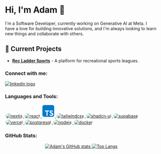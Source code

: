 # Hi, I'm Adam 👋

I'm a Software Developer, currently working on Generative AI at Meta. I have a love for building innovative solutions, and I'm always looking to learn new things and collaborate with others.

## 🚀 Current Projects</h2>

- <a href="https://recladdersports.com" target="_blank"><strong>Rec Ladder Sports</strong></a> - A platform for recreational sports leagues.

### Connect with me:

<p align="left">
  <a href="https://linkedin.com/in/adam-woo-11733ba4/" target="_blank">
    <img src="https://raw.githubusercontent.com/maurodesouza/profile-readme-generator/master/src/assets/icons/social/linkedin/default.svg" width="52" height="40" alt="linkedin logo"  />
  </a>
</p>

### Languages and Tools:

<p align="left">
    <a href="https://nextjs.org/" target="_blank"> <img src="https://cdn.jsdelivr.net/gh/devicons/devicon@latest/icons/nextjs/nextjs-original.svg" alt="nextjs" width="40" height="40" style="background-color:white; border-radius:10px; padding: 2px;"/> </a><a href="https://reactjs.org/" target="_blank"> <img src="https://cdn.jsdelivr.net/gh/devicons/devicon@latest/icons/react/react-original.svg" alt="react" width="40" height="40" style="background-color:white; border-radius:10px; padding: 2px;"/> </a><a href="https://www.typescriptlang.org/" target="_blank"> <img src="https://raw.githubusercontent.com/devicons/devicon/master/icons/typescript/typescript-original.svg" alt="typescript" width="40" height="40" style="background-color:white; border-radius:10px; padding: 2px;"/> </a><a href="https://tailwindcss.com/" target="_blank"> <img src="https://cdn.jsdelivr.net/gh/devicons/devicon@latest/icons/tailwindcss/tailwindcss-original.svg" alt="tailwindcss" width="40" height="40" style="background-color:white; border-radius:10px; padding: 2px;"/> </a><a href="https://ui.shadcn.com/" target="_blank"> <img src="https://avatars.githubusercontent.com/u/139895814?s=40&v=4" alt="shadcn-ui" width="40" height="40" style="background-color:white; border-radius:10px; padding: 2px;"/> </a><a href="https://supabase.io/" target="_blank"> <img src="https://cdn.jsdelivr.net/gh/devicons/devicon@latest/icons/supabase/supabase-original.svg" alt="supabase" width="40" height="40" style="background-color:white; border-radius:10px; padding: 2px;"/> </a><a href="https://vercel.com/" target="_blank"> <img src="https://cdn.jsdelivr.net/gh/devicons/devicon@latest/icons/vercel/vercel-original.svg" alt="vercel" width="40" height="40" style="background-color:white; border-radius:10px; padding: 2px;"/> </a><a href="https://www.postgresql.org" target="_blank"> <img src="https://cdn.jsdelivr.net/gh/devicons/devicon@latest/icons/postgresql/postgresql-original.svg" alt="postgresql" width="40" height="40" style="background-color:white; border-radius:10px; padding: 2px;"/> </a><a href="https://nodejs.org" target="_blank"> <img src="https://cdn.jsdelivr.net/gh/devicons/devicon@latest/icons/nodejs/nodejs-original.svg" alt="nodejs" width="40" height="40" style="background-color:white; border-radius:10px; padding: 2px;"/> </a><a href="https://www.docker.com/" target="_blank"> <img src="https://cdn.jsdelivr.net/gh/devicons/devicon@latest/icons/docker/docker-original.svg" alt="docker" width="40" height="40" style="background-color:white; border-radius:10px; padding: 2px;"/> </a>
</p>

### GitHub Stats:

<p align="center">
  <a href="https://github.com/howarewoo" target="_blank">
    <picture>
      <source media="(prefers-color-scheme: dark)" srcset="https://github-readme-stats.vercel.app/api?username=howarewoo&show_icons=true&theme=dark" />
      <source media="(prefers-color-scheme: light)" srcset="https://github-readme-stats.vercel.app/api?username=howarewoo&show_icons=true&theme=default" />
      <img alt="Adam's GitHub stats" src="https://github-readme-stats.vercel.app/api?username=howarewoo&show_icons=true&theme=default" />
    </picture>
  </a>
  <a href="https://github.com/howarewoo" target="_blank">
    <picture>
      <source media="(prefers-color-scheme: dark)" srcset="https://github-readme-stats.vercel.app/api/top-langs/?username=howarewoo&layout=compact&theme=dark" />
      <source media="(prefers-color-scheme: light)" srcset="https://github-readme-stats.vercel.app/api/top-langs/?username=howarewoo&layout=compact&theme=default" />
      <img alt="Top Langs" src="https://github-readme-stats.vercel.app/api/top-langs/?username=howarewoo&layout=compact&theme=default" />
    </picture>
  </a>
</p>
